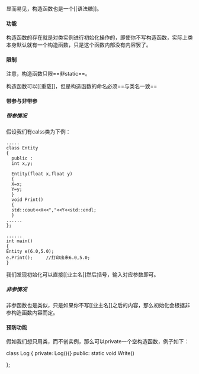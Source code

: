 显而易见，构造函数也是一个[[语法糖]]。

#### 功能
构造函数的存在就是对类实例进行初始化操作的，即使你不写构造函数，实际上类本身默认就有一个构造函数，只是这个函数内部没有内容罢了。
#### 限制
注意，构造函数只限==非static==。

构造函数可以[[重载]]，但是构造函数的命名必须==与类名一致==

#### 带参与非带参
##### 带参情况
假设我们有calss类为下例：

```
.....
class Entity
{
  public :
  int x,y;
  
  Entity(float x,float y)
  {
  X=x;
  Y=y;
  }
  void Print()
  {
  std::cout<<X<<","<<Y<<std::endl;
  }
......
};

......
int main()
{
Entity e(6.0,5.0);
e.Print();     //打印出来6.0,5.0;
}
```

我们发现初始化可以直接[[业主名]]然后括号，输入对应参数即可。

##### 非参情况
非参函数也是类似，只是如果你不写[[业主名]]之后的内容，那么初始化会根据非参构造函数内容而定。

#### 预防功能

假如我们想只用类，而不创实例，那么可以private一个空构造函数，例子如下：

class Log
{
		private:
		Log(){}
			public:
			static void Write()
			
};